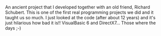 An ancient project that I developed together with an old friend, Richard Schubert.
This is one of the first real programming projects we did and it taught us so
much. I just looked at the code (after about 12 years) and it's just hilarious
how bad it is!! VisualBasic 6 and DirectX7... Those where the days ;-)
